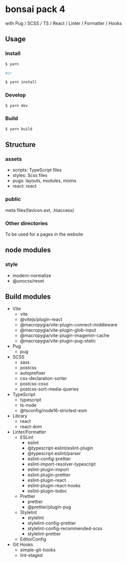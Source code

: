 # bonsai pack 4

with Pug / SCSS / TS / React / Linter / Formatter / Hooks

## Usage

### Install

```.bash
$ yarn

#or

$ yarn install
```

### Develop

```.bash
$ yarn dev
```

### Build

```.bash
$ yarn build
```

## Structure

### assets

-   scripts: TypeScript files
-   styles: Scss files
-   pugs: layouts, modules, mixins
-   react: react

### public

meta files(favicon.ext, .htaccess)

### Other directories

To be used for a pages in the website

## node modules

### style

-   modern-normalize
-   @unocss/reset

## Build modules

-   Vite
    -   vite
    -   @vitejs/plugin-react
    -   @macropygia/vite-plugin-connect-middleware
    -   @macropygia/vite-plugin-glob-input
    -   @macropygia/vite-plugin-imagemin-cache
    -   @macropygia/vite-plugin-pug-static
-   Pug
    -   pug
-   SCSS
    -   sass
    -   postcss
    -   autoprefixer
    -   css-declaration-sorter
    -   postcss-csso
    -   postcss-sort-media-queries
-   TypeScript
    -   typescript
    -   ts-node
    -   @tsconfig/node16-strictest-esm
-   Library
    -   react
    -   react-dom
-   Linter/Formatter
    -   ESLint
        -   eslint
        -   @typescript-eslint/eslint-plugin
        -   @typescript-eslint/parser
        -   eslint-config-prettier
        -   eslint-import-resolver-typescript
        -   eslint-plugin-import
        -   eslint-plugin-prettier
        -   eslint-plugin-react
        -   eslint-plugin-react-hooks
        -   eslint-plugin-tsdoc
    -   Prettier
        -   prettier
        -   @prettier/plugin-pug
    -   Stylelint
        -   stylelint
        -   stylelint-config-prettier
        -   stylelint-config-recommended-scss
        -   stylelint-prettier
    -   EditorConfig
-   Git Hooks
    -   simple-git-hooks
    -   lint-staged
